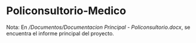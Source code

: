 # Policonsultorio-Medico

Nota: En */Documentos/Documentacion Principal - Policonsultorio.docx*, se encuentra el informe principal del proyecto.
